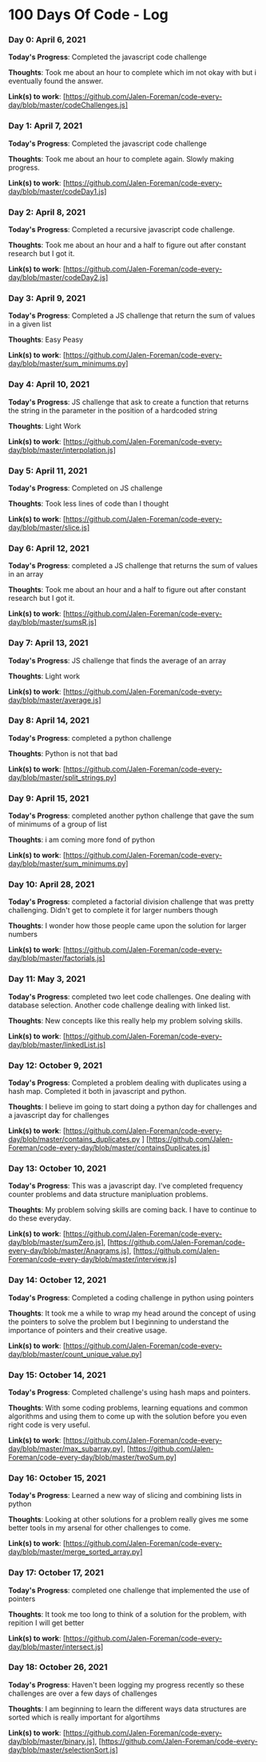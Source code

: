 # 100 Days Of Code - Log

### Day 0: April 6, 2021

**Today's Progress**: Completed the javascript code challenge

**Thoughts**: Took me about an hour to complete which im not okay with but i eventually found the answer.

**Link(s) to work**: [https://github.com/Jalen-Foreman/code-every-day/blob/master/codeChallenges.js]

### Day 1: April 7, 2021

**Today's Progress**: Completed the javascript code challenge

**Thoughts**: Took me about an hour to complete again. Slowly making progress.

**Link(s) to work**: [https://github.com/Jalen-Foreman/code-every-day/blob/master/codeDay1.js]

### Day 2: April 8, 2021

**Today's Progress**: Completed a recursive javascript code challenge.

**Thoughts**: Took me about an hour and a half to figure out after constant research but I got it.

**Link(s) to work**: [https://github.com/Jalen-Foreman/code-every-day/blob/master/codeDay2.js]

### Day 3: April 9, 2021

**Today's Progress**: Completed a JS challenge that return the sum of values in a given list

**Thoughts**: Easy Peasy

**Link(s) to work**: [https://github.com/Jalen-Foreman/code-every-day/blob/master/sum_minimums.py]

### Day 4: April 10, 2021

**Today's Progress**: JS challenge that ask to create a function that returns the string in the parameter in the position of a hardcoded string

**Thoughts**: Light Work

**Link(s) to work**: [https://github.com/Jalen-Foreman/code-every-day/blob/master/interpolation.js]

### Day 5: April 11, 2021

**Today's Progress**: Completed on JS challenge

**Thoughts**: Took less lines of code than I thought

**Link(s) to work**: [https://github.com/Jalen-Foreman/code-every-day/blob/master/slice.js]

### Day 6: April 12, 2021

**Today's Progress**: completed a JS challenge that returns the sum of values in an array

**Thoughts**: Took me about an hour and a half to figure out after constant research but I got it.

**Link(s) to work**: [https://github.com/Jalen-Foreman/code-every-day/blob/master/sumsR.js]

### Day 7: April 13, 2021

**Today's Progress**: JS challenge that finds the average of an array

**Thoughts**: Light work

**Link(s) to work**: [https://github.com/Jalen-Foreman/code-every-day/blob/master/average.js]

### Day 8: April 14, 2021

**Today's Progress**: completed a python challenge

**Thoughts**: Python is not that bad

**Link(s) to work**: [https://github.com/Jalen-Foreman/code-every-day/blob/master/split_strings.py]

### Day 9: April 15, 2021

**Today's Progress**: completed another python challenge that gave the sum of minimums of a group of list

**Thoughts**: i am coming more fond of python

**Link(s) to work**: [https://github.com/Jalen-Foreman/code-every-day/blob/master/sum_minimums.py]

### Day 10: April 28, 2021

**Today's Progress**: completed a factorial division challenge that was pretty challenging. Didn't get to complete it for larger numbers though

**Thoughts**: I wonder how those people came upon the solution for larger numbers

**Link(s) to work**: [https://github.com/Jalen-Foreman/code-every-day/blob/master/factorials.js]

### Day 11: May 3, 2021

**Today's Progress**: completed two leet code challenges. One dealing with database selection. Another code challenge dealing with linked list.

**Thoughts**: New concepts like this really help my problem solving skills.

**Link(s) to work**: [https://github.com/Jalen-Foreman/code-every-day/blob/master/linkedList.js]

### Day 12: October 9, 2021

**Today's Progress**: Completed a problem dealing with duplicates using a hash map. Completed it both in javascript and python.

**Thoughts**: I believe im going to start doing a python day for challenges and a javascript day for challenges

**Link(s) to work**: [https://github.com/Jalen-Foreman/code-every-day/blob/master/contains_duplicates.py
] [https://github.com/Jalen-Foreman/code-every-day/blob/master/containsDuplicates.js]

### Day 13: October 10, 2021

**Today's Progress**: This was a javascript day. I've completed frequency counter problems and data structure manipluation problems. 

**Thoughts**: My problem solving skills are coming back. I have to continue to do these everyday.

**Link(s) to work**: [https://github.com/Jalen-Foreman/code-every-day/blob/master/sumZero.js], [https://github.com/Jalen-Foreman/code-every-day/blob/master/Anagrams.js], [https://github.com/Jalen-Foreman/code-every-day/blob/master/interview.js]

### Day 14: October 12, 2021

**Today's Progress**: Completed a coding challenge in python using pointers

**Thoughts**: It took me a while to wrap my head around the concept of using the pointers to solve the problem but I beginning to understand the importance of pointers and their creative usage.

**Link(s) to work**: [https://github.com/Jalen-Foreman/code-every-day/blob/master/count_unique_value.py]

### Day 15: October 14, 2021

**Today's Progress**: Completed challenge's using hash maps and pointers.

**Thoughts**: With some coding problems, learning equations and common algorithms and using them to come up with the solution before you even right code is very useful. 

**Link(s) to work**: [https://github.com/Jalen-Foreman/code-every-day/blob/master/max_subarray.py], [https://github.com/Jalen-Foreman/code-every-day/blob/master/twoSum.py]

### Day 16: October 15, 2021

**Today's Progress**: Learned a new way of slicing and combining lists in python

**Thoughts**: Looking at other solutions for a problem really gives me some better tools in my arsenal for other challenges to come.

**Link(s) to work**: [https://github.com/Jalen-Foreman/code-every-day/blob/master/merge_sorted_array.py]

### Day 17: October 17, 2021

**Today's Progress**: completed one challenge that implemented the use of pointers

**Thoughts**: It took me too long to think of a solution for the problem, with repition I will get better

**Link(s) to work**: [https://github.com/Jalen-Foreman/code-every-day/blob/master/intersect.js]

### Day 18: October 26, 2021

**Today's Progress**: Haven't been logging my progress recently so these challenges are over a few days of challenges

**Thoughts**: I am beginning to learn the different ways data structures are sorted which is really important for algortihms

**Link(s) to work**: [https://github.com/Jalen-Foreman/code-every-day/blob/master/binary.js], [https://github.com/Jalen-Foreman/code-every-day/blob/master/selectionSort.js]


